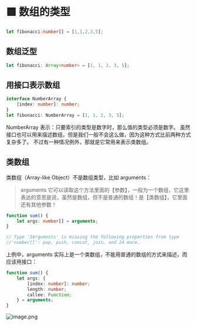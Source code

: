 # 🟦 数组的类型


```typescript
let fibonacci:number[] = [1,1,2,3,5];
```
## 数组泛型
```typescript
let fibonacci: Array<number> = [1, 1, 2, 3, 5];
```
## 用接口表示数组
```typescript
interface NumberArray {
    [index: number]: number;
}
let fibonacci: NumberArray = [1, 1, 2, 3, 5];
```
NumberArray 表示：只要索引的类型是数字时，那么值的类型必须是数字。
虽然接口也可以用来描述数组，但是我们一般不会这么做，因为这种方式比前两种方式复杂多了。
不过有一种情况例外，那就是它常用来表示类数组。
## 类数组
类数组（Array-like Object）不是数组类型，比如 arguments：
> arguments 它可以读取这个方法里面的【参数】，一般为一个数组，它这里表达的意思是说，虽然是数组，但不是普通的数组！是【类数组】，它里面还有其他参数！

```typescript
function sum() {
    let args: number[] = arguments;
}

// Type 'IArguments' is missing the following properties from type 
//'number[]': pop, push, concat, join, and 24 more.
```
上例中，arguments 实际上是一个类数组，不能用普通的数组的方式来描述，而应该用接口：
```typescript
function sum() {
    let args: {
        [index: number]: number;
        length: number;
        callee: Function;
    } = arguments;
}
```
![image.png](https://cdn.nlark.com/yuque/0/2022/png/21879320/1655843334908-da9df895-66cb-45e6-a655-8a816234e262.png#clientId=u33e0d420-4e29-4&crop=0&crop=0&crop=1&crop=1&from=paste&height=518&id=u664e54ed&margin=%5Bobject%20Object%5D&name=image.png&originHeight=518&originWidth=701&originalType=binary&ratio=1&rotation=0&showTitle=false&size=41687&status=done&style=none&taskId=ua87b0bd3-4bc0-4afd-a44a-37a7a90a0b4&title=&width=701)
